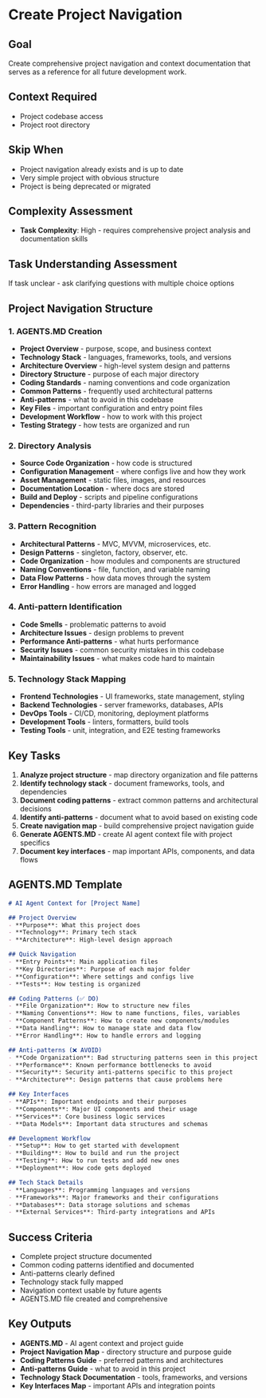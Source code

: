 # Create Project Navigation

## Goal
Create comprehensive project navigation and context documentation that serves as a reference for all future development work.

## Context Required
- Project codebase access
- Project root directory

## Skip When
- Project navigation already exists and is up to date
- Very simple project with obvious structure
- Project is being deprecated or migrated

## Complexity Assessment
- **Task Complexity**: High - requires comprehensive project analysis and documentation skills

## Task Understanding Assessment
If task unclear - ask clarifying questions with multiple choice options

## Project Navigation Structure

### 1. AGENTS.MD Creation
- **Project Overview** - purpose, scope, and business context
- **Technology Stack** - languages, frameworks, tools, and versions
- **Architecture Overview** - high-level system design and patterns
- **Directory Structure** - purpose of each major directory
- **Coding Standards** - naming conventions and code organization
- **Common Patterns** - frequently used architectural patterns
- **Anti-patterns** - what to avoid in this codebase
- **Key Files** - important configuration and entry point files
- **Development Workflow** - how to work with this project
- **Testing Strategy** - how tests are organized and run

### 2. Directory Analysis
- **Source Code Organization** - how code is structured
- **Configuration Management** - where configs live and how they work
- **Asset Management** - static files, images, and resources
- **Documentation Location** - where docs are stored
- **Build and Deploy** - scripts and pipeline configurations
- **Dependencies** - third-party libraries and their purposes

### 3. Pattern Recognition
- **Architectural Patterns** - MVC, MVVM, microservices, etc.
- **Design Patterns** - singleton, factory, observer, etc.
- **Code Organization** - how modules and components are structured
- **Naming Conventions** - file, function, and variable naming
- **Data Flow Patterns** - how data moves through the system
- **Error Handling** - how errors are managed and logged

### 4. Anti-pattern Identification
- **Code Smells** - problematic patterns to avoid
- **Architecture Issues** - design problems to prevent
- **Performance Anti-patterns** - what hurts performance
- **Security Issues** - common security mistakes in this codebase
- **Maintainability Issues** - what makes code hard to maintain

### 5. Technology Stack Mapping
- **Frontend Technologies** - UI frameworks, state management, styling
- **Backend Technologies** - server frameworks, databases, APIs
- **DevOps Tools** - CI/CD, monitoring, deployment platforms
- **Development Tools** - linters, formatters, build tools
- **Testing Tools** - unit, integration, and E2E testing frameworks

## Key Tasks
1. **Analyze project structure** - map directory organization and file patterns
2. **Identify technology stack** - document frameworks, tools, and dependencies
3. **Document coding patterns** - extract common patterns and architectural decisions
4. **Identify anti-patterns** - document what to avoid based on existing code
5. **Create navigation map** - build comprehensive project navigation guide
6. **Generate AGENTS.MD** - create AI agent context file with project specifics
7. **Document key interfaces** - map important APIs, components, and data flows

## AGENTS.MD Template

```markdown
# AI Agent Context for [Project Name]

## Project Overview
- **Purpose**: What this project does
- **Technology**: Primary tech stack
- **Architecture**: High-level design approach

## Quick Navigation
- **Entry Points**: Main application files
- **Key Directories**: Purpose of each major folder
- **Configuration**: Where settings and configs live
- **Tests**: How testing is organized

## Coding Patterns (✅ DO)
- **File Organization**: How to structure new files
- **Naming Conventions**: How to name functions, files, variables
- **Component Patterns**: How to create new components/modules
- **Data Handling**: How to manage state and data flow
- **Error Handling**: How to handle errors and logging

## Anti-patterns (❌ AVOID)
- **Code Organization**: Bad structuring patterns seen in this project
- **Performance**: Known performance bottlenecks to avoid
- **Security**: Security anti-patterns specific to this project
- **Architecture**: Design patterns that cause problems here

## Key Interfaces
- **APIs**: Important endpoints and their purposes
- **Components**: Major UI components and their usage
- **Services**: Core business logic services
- **Data Models**: Important data structures and schemas

## Development Workflow
- **Setup**: How to get started with development
- **Building**: How to build and run the project
- **Testing**: How to run tests and add new ones
- **Deployment**: How code gets deployed

## Tech Stack Details
- **Languages**: Programming languages and versions
- **Frameworks**: Major frameworks and their configurations
- **Databases**: Data storage solutions and schemas
- **External Services**: Third-party integrations and APIs
```

## Success Criteria
- Complete project structure documented
- Common coding patterns identified and documented
- Anti-patterns clearly defined
- Technology stack fully mapped
- Navigation context usable by future agents
- AGENTS.MD file created and comprehensive

## Key Outputs
- **AGENTS.MD** - AI agent context and project guide
- **Project Navigation Map** - directory structure and purpose guide
- **Coding Patterns Guide** - preferred patterns and architectures
- **Anti-patterns Guide** - what to avoid in this project
- **Technology Stack Documentation** - tools, frameworks, and versions
- **Key Interfaces Map** - important APIs and integration points 